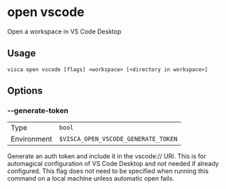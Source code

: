 # open vscode

Open a workspace in VS Code Desktop

## Usage

```console
visca open vscode [flags] <workspace> [<directory in workspace>]
```

## Options

### --generate-token

|             |                                                |
| ----------- | ---------------------------------------------- |
| Type        | <code>bool</code>                              |
| Environment | <code>$VISCA_OPEN_VSCODE_GENERATE_TOKEN</code> |

Generate an auth token and include it in the vscode:// URI. This is for automagical configuration of VS Code Desktop and not needed if already configured. This flag does not need to be specified when running this command on a local machine unless automatic open fails.

